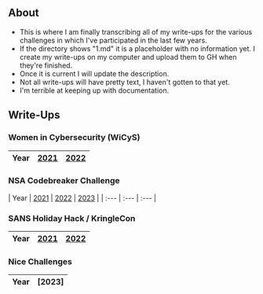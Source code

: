 ## About
- This is where I am finally transcribing all of my write-ups for the various challenges in which I've participated in the last few years.
- If the directory shows "1.md" it is a placeholder with no information yet. I create my write-ups on my computer and upload them to GH when they're finished.
- Once it is current I will update the description.
- Not all write-ups will have pretty text, I haven't gotten to that yet.
- I'm terrible at keeping up with documentation.

## Write-Ups
### Women in Cybersecurity (WiCyS)
| Year | [2021](https://github.com/CodebenderCate/Write-Ups/blob/main/files/WiCyS/2021.md) | [2022](https://github.com/CodebenderCate/Write-Ups/blob/main/files/WiCyS/2022.md) |
| :--- | :--- | :--- |
### NSA Codebreaker Challenge
| Year | [2021](https://github.com/CodebenderCate/Write-Ups/blob/main/files/NSA%20Codebreaker%20Challenge/2021.md) | [2022](https://github.com/CodebenderCate/Write-Ups/blob/main/files/NSA%20Codebreaker%20Challenge/2022.md) | [2023]() |
| :--- | :--- | :--- |
### SANS Holiday Hack / KringleCon
| Year | [2021](https://github.com/CodebenderCate/Write-Ups/tree/main/files/SHH%20Kringlecon/2021) | [2022](https://github.com/CodebenderCate/Write-Ups/tree/main/files/SHH%20Kringlecon/2022) |
| :--- | :--- | :--- |
### Nice Challenges
| Year | [2023] |
| :--- | :--- |
